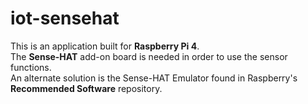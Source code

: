# iot-sensehat

This is an application built for <b>Raspberry Pi 4</b>.<br>
The <b>Sense-HAT</b> add-on board is needed in order to use the sensor functions.<br>
An alternate solution is the Sense-HAT Emulator found in Raspberry's <b>Recommended Software</b> repository. 
